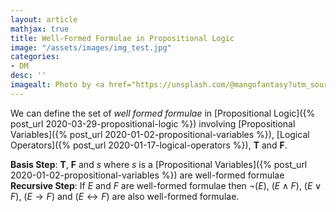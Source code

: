 ```yaml
---
layout: article
mathjax: true
title: Well-Formed Formulae in Propositional Logic
image: "/assets/images/img_test.jpg"
categories:
- DM
desc: '' 
imagealt: Photo by <a href="https://unsplash.com/@mangofantasy?utm_source=unsplash&utm_medium=referral&utm_content=creditCopyText">Tim Johnson</a> on <a href="https://unsplash.com/s/photos/logic?utm_source=unsplash&utm_medium=referral&utm_content=creditCopyText">Unsplash</a>
---
```


We can define the set of *well formed formulae* in [Propositional Logic]({% post_url 2020-03-29-propositional-logic %}) involving [Propositional Variables]({% post_url 2020-01-02-propositional-variables %}), [Logical Operators]({% post_url 2020-01-17-logical-operators %}), **T** and **F**.

**Basis Step**: **T**, **F** and $s$ where $s$ is a [Propositional Variables]({% post_url 2020-01-02-propositional-variables %}) are well-formed formulae
**Recursive Step**: If $E$ and $F$ are well-formed formulae then $\neg (E)$, $(E \wedge F)$, $(E \vee F)$, $(E \to F)$ and $(E \leftrightarrow F)$ are also well-formed formulae.